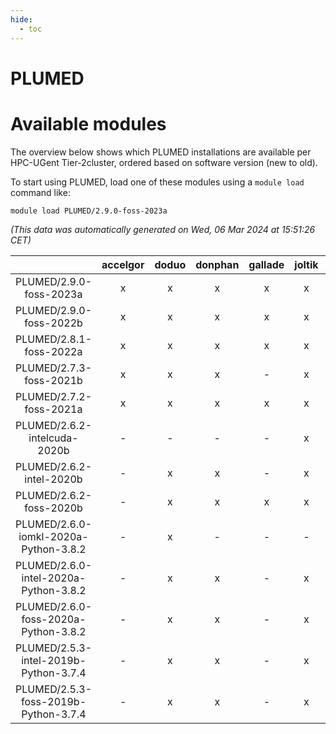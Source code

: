 ```yaml
---
hide:
  - toc
---
```


PLUMED
======

# Available modules


The overview below shows which PLUMED installations are available per HPC-UGent Tier-2cluster, ordered based on software version (new to old).

To start using PLUMED, load one of these modules using a `module load` command like:

```shell
module load PLUMED/2.9.0-foss-2023a
```

*(This data was automatically generated on Wed, 06 Mar 2024 at 15:51:26 CET)*  

| |accelgor|doduo|donphan|gallade|joltik|skitty|
| :---: | :---: | :---: | :---: | :---: | :---: | :---: |
|PLUMED/2.9.0-foss-2023a|x|x|x|x|x|x|
|PLUMED/2.9.0-foss-2022b|x|x|x|x|x|x|
|PLUMED/2.8.1-foss-2022a|x|x|x|x|x|x|
|PLUMED/2.7.3-foss-2021b|x|x|x|-|x|x|
|PLUMED/2.7.2-foss-2021a|x|x|x|x|x|x|
|PLUMED/2.6.2-intelcuda-2020b|-|-|-|-|x|-|
|PLUMED/2.6.2-intel-2020b|-|x|x|-|x|-|
|PLUMED/2.6.2-foss-2020b|-|x|x|x|x|x|
|PLUMED/2.6.0-iomkl-2020a-Python-3.8.2|-|x|-|-|-|-|
|PLUMED/2.6.0-intel-2020a-Python-3.8.2|-|x|x|-|x|x|
|PLUMED/2.6.0-foss-2020a-Python-3.8.2|-|x|x|-|x|x|
|PLUMED/2.5.3-intel-2019b-Python-3.7.4|-|x|x|-|x|x|
|PLUMED/2.5.3-foss-2019b-Python-3.7.4|-|x|x|-|x|x|
